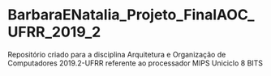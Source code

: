 # BarbaraENatalia_Projeto_FinalAOC_UFRR_2019_2
Repositório criado para a disciplina Arquitetura e Organização de Computadores 2019.2-UFRR referente ao processador MIPS Uniciclo 8 BITS
